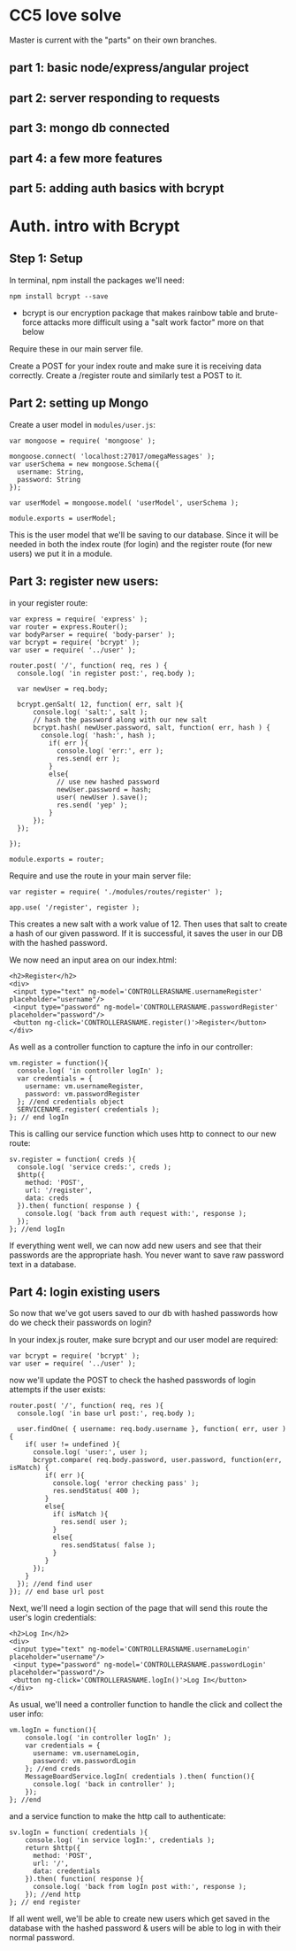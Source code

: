 CC5 love solve
===

Master is current with the "parts" on their own branches.

part 1: basic node/express/angular project
---

part 2: server responding to requests
---

part 3: mongo db connected
---

part 4: a few more features
---

part 5: adding auth basics with bcrypt
---

Auth. intro with Bcrypt
===


Step 1: Setup
---

In terminal, npm install the packages we'll need:

```
npm install bcrypt --save
```

- bcrypt is our encryption package that makes rainbow table and brute-force attacks more difficult using a "salt work factor" more on that below

Require these in our main server file.

Create a POST for your index route and make sure it is receiving data correctly. Create a /register route and similarly test a POST to it.

Part 2: setting up Mongo
---

Create a user model in ```modules/user.js```:

```
var mongoose = require( 'mongoose' );

mongoose.connect( 'localhost:27017/omegaMessages' );
var userSchema = new mongoose.Schema({
  username: String,
  password: String
});

var userModel = mongoose.model( 'userModel', userSchema );

module.exports = userModel;
```

This is the user model that we'll be saving to our database. Since it will be needed in both the index route (for login) and the register route (for new users) we put it in a module.

Part 3: register new users:
---

in your register route:

```
var express = require( 'express' );
var router = express.Router();
var bodyParser = require( 'body-parser' );
var bcrypt = require( 'bcrypt' );
var user = require( '../user' );

router.post( '/', function( req, res ) {
  console.log( 'in register post:', req.body );

  var newUser = req.body;

  bcrypt.genSalt( 12, function( err, salt ){
      console.log( 'salt:', salt );
      // hash the password along with our new salt
      bcrypt.hash( newUser.password, salt, function( err, hash ) {
        console.log( 'hash:', hash );
          if( err ){
            console.log( 'err:', err );
            res.send( err );
          }
          else{
            // use new hashed password
            newUser.password = hash;
            user( newUser ).save();
            res.send( 'yep' );
          }
      });
  });

});

module.exports = router;

```

Require and use the route in your main server file:

```
var register = require( './modules/routes/register' );
```

```
app.use( '/register', register );
```

This creates a new salt with a work value of 12. Then uses that salt to create a hash of our given password. If it is successful, it saves the user in our DB with the hashed password.

We now need an input area on our index.html:

```
<h2>Register</h2>
<div>
 <input type="text" ng-model='CONTROLLERASNAME.usernameRegister' placeholder="username"/>
 <input type="password" ng-model='CONTROLLERASNAME.passwordRegister' placeholder="password"/>
 <button ng-click='CONTROLLERASNAME.register()'>Register</button>
</div>
```
As well as a controller function to capture the info in our controller:

```
vm.register = function(){
  console.log( 'in controller logIn' );
  var credentials = {
    username: vm.usernameRegister,
    password: vm.passwordRegister
  }; //end credentials object
  SERVICENAME.register( credentials );
}; // end logIn
```

This is calling our service function which uses http to connect to our new route:

```
sv.register = function( creds ){
  console.log( 'service creds:', creds );
  $http({
    method: 'POST',
    url: '/register',
    data: creds
  }).then( function( response ) {
    console.log( 'back from auth request with:', response );
  });
}; //end logIn
```

If everything went well, we can now add new users and see that their passwords are the appropriate hash. You never want to save raw password text in a database.

Part 4: login existing users
---

So now that we've got users saved to our db with hashed passwords how do we check their passwords on login?

In your index.js router, make sure bcrypt and our user model are required:

```
var bcrypt = require( 'bcrypt' );
var user = require( '../user' );
```

now we'll update the POST to check the hashed passwords of login attempts if the user exists:

```
router.post( '/', function( req, res ){
  console.log( 'in base url post:', req.body );

  user.findOne( { username: req.body.username }, function( err, user ){
    if( user != undefined ){
      console.log( 'user:', user );
      bcrypt.compare( req.body.password, user.password, function(err, isMatch) {
         if( err ){
           console.log( 'error checking pass' );
           res.sendStatus( 400 );
         }
         else{
           if( isMatch ){
             res.send( user );
           }
           else{
             res.sendStatus( false );
           }
         }
      });
    }
  }); //end find user
}); // end base url post
```
Next, we'll need a login section of the page that will send this route the user's login credentials:

```
<h2>Log In</h2>
<div>
 <input type="text" ng-model='CONTROLLERASNAME.usernameLogin' placeholder="username"/>
 <input type="password" ng-model='CONTROLLERASNAME.passwordLogin' placeholder="password"/>
 <button ng-click='CONTROLLERASNAME.logIn()'>Log In</button>
</div>

```

As usual, we'll need a controller function to handle the click and collect the user info:

```
vm.logIn = function(){
	console.log( 'in controller logIn' );
	var credentials = {
	  username: vm.usernameLogin,
	  password: vm.passwordLogin
	}; //end creds
	MessageBoardService.logIn( credentials ).then( function(){
	  console.log( 'back in controller' );
	});
}; //end
```

and a service function to make the http call to authenticate:

```
sv.logIn = function( credentials ){
    console.log( 'in service logIn:', credentials );
    return $http({
      method: 'POST',
      url: '/',
      data: credentials
    }).then( function( response ){
      console.log( 'back from logIn post with:', response );
    }); //end http
}; // end register
```

If all went well, we'll be able to create new users which get saved in the database with the hashed password & users will be able to log in with their normal password.
